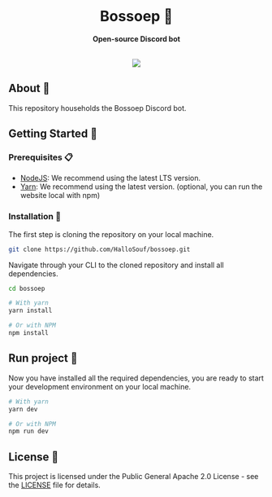 <div align="center">
  <br />
  <h1>Bossoep 🌳</h1>
  <strong>Open-source Discord bot</strong>
  <br />
  <br />
  <p>
    <a href="https://www.typescriptlang.org/" target="_blank"><img src="https://img.shields.io/badge/-TypeScript-000?style=for-the-badge&logo=typescript"></a>
  </p>
</div>

## About 📘

This repository households the Bossoep Discord bot.

## Getting Started 🦜

### Prerequisites 📋

- [NodeJS](https://nodejs.org/en/): We recommend using the latest LTS version.
- [Yarn](https://yarnpkg.com/): We recommend using the latest version. (optional, you can run the website local with npm)

### Installation 👷

The first step is cloning the repository on your local machine.

```bash
git clone https://github.com/HalloSouf/bossoep.git
```

Navigate through your CLI to the cloned repository and install all dependencies.

```bash
cd bossoep

# With yarn
yarn install

# Or with NPM
npm install
```

## Run project 🚀

Now you have installed all the required dependencies, you are ready to start your development environment on your local machine.

```bash
# With yarn
yarn dev

# Or with NPM
npm run dev
```

## License 📜

This project is licensed under the Public General Apache 2.0 License - see the [LICENSE](LICENSE) file for details.
